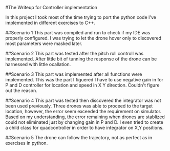 #The Writeup for Controller implementation

In this project I took most of the time trying to port the python code I've implemented in different exercises to C++.

##Scenario 1
This part was compiled and run to check if my IDE was properly configured. I was trying to let the drone hover only to discovered most parameters were masked later.

##Scenario 2
This part was tested after the pitch roll controll was implemented. After little bit of tunning the response of the drone can be harnessed with little ocallation.

##Scenario 3
This part was implemented after all functions were implemented. This was the part I figuered I have to use negative gain in for P and D controller for location and speed in X Y direction. Couldn't figure out the reason.

##Scenario 4
This part was tested then discovered the integrator was not been used previously. Three drones was able to proceed to the target location, however, the error seem exceeded the requirement on simulator. Based on my understanding, the error remaining when drones are stablized could not eliminated just by changing gain in P and D. I even tried to create a child class for quadcontroller in order to have integrator on X,Y positions.

##Scenario 5
The drone can follow the trajectory, not as perfect as in exercises in python.